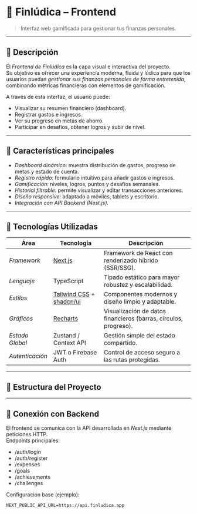 # 💸 Finlúdica – Frontend

> Interfaz web gamificada para gestionar tus finanzas personales.

---

## 🎯 Descripción

El *Frontend de Finlúdica* es la capa visual e interactiva del proyecto.  
Su objetivo es ofrecer una experiencia moderna, fluida y lúdica para que los usuarios puedan *gestionar sus finanzas personales de forma entretenida*, combinando métricas financieras con elementos de gamificación.

A través de esta interfaz, el usuario puede:
- Visualizar su resumen financiero (dashboard).  
- Registrar gastos e ingresos.  
- Ver su progreso en metas de ahorro.  
- Participar en desafíos, obtener logros y subir de nivel.  

---

## 🧩 Características principales

- *Dashboard dinámico:* muestra distribución de gastos, progreso de metas y estado de cuenta.  
- *Registro rápido:* formulario intuitivo para añadir gastos e ingresos.  
- *Gamificación:* niveles, logros, puntos y desafíos semanales.  
- *Historial filtrable:* permite visualizar y editar transacciones anteriores.  
- *Diseño responsive:* adaptado a móviles, tablets y escritorio.  
- *Integración con API Backend (Nest.js).*

---

## 🧠 Tecnologías Utilizadas

| Área | Tecnología | Descripción |
|------|-------------|-------------|
| *Framework* | [Next.js](https://nextjs.org/) | Framework de React con renderizado híbrido (SSR/SSG). |
| *Lenguaje* | TypeScript | Tipado estático para mayor robustez y escalabilidad. |
| *Estilos* | [Tailwind CSS](https://tailwindcss.com/) + [shadcn/ui](https://ui.shadcn.com/) | Componentes modernos y diseño limpio y adaptable. |
| *Gráficos* | [Recharts](https://recharts.org/) | Visualización de datos financieros (barras, círculos, progreso). |
| *Estado Global* | Zustand / Context API | Gestión simple del estado compartido. |
| *Autenticación* | JWT o Firebase Auth | Control de acceso seguro a las rutas protegidas. |

---

## 🧱 Estructura del Proyecto
---

## 🔗 Conexión con Backend

El frontend se comunica con la API desarrollada en *Nest.js* mediante peticiones HTTP.  
Endpoints principales:

- /auth/login  
- /auth/register  
- /expenses  
- /goals  
- /achievements  
- /challenges

Configuración base (ejemplo):

```env
NEXT_PUBLIC_API_URL=https://api.finludica.app
```
